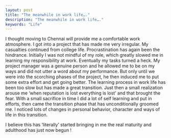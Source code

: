 ```yaml
---
layout: post
title: "The meanwhile in work life…."
description: "The meanwhile in work life…."
keywords: "Life"
---
```



I thought moving to Chennai will provide me a comfortable work atmosphere. I got into a project that has made me very irregular.
My casualties continued from college life. Procrastination has again been the hindrance. Initially I was not mindful of my role, which greatly slowed me in learning my responsibility at work. Eventually my tasks turned a heck. My project manager was a genuine person and he allowed me to be on my ways and did not utter a word about my performance. But only until we were into the scorching phases of the project, he then induced me to put some extra effort and get going better. The learning process in work life has been too slow but has made a great transition. Just then a small realization arouse me ‘when reputation is lost everything is lost’ and that brought the fear. With a small sacrifice in time I did a lot of self learning and put in efforts, then came the transition phase that has unconditionally groomed me. I noticed lots of changes in personal behavior, character and ways of life in this transition.

I believe this has ‘literally’ started bringing in me the real maturity and adulthood has just now begun !
